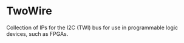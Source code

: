 # TwoWire
Collection of IPs for the I2C (TWI) bus for use in programmable logic devices, such as FPGAs.
